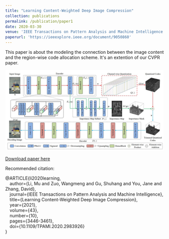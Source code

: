 ```yaml
---
title: "Learning Content-Weighted Deep Image Compression"
collection: publications
permalink: /publication/paper1
date: 2020-03-30
venue: 'IEEE Transactions on Pattern Analysis and Machine Intelligence (TPAMI)'
paperurl: 'https://ieeexplore.ieee.org/document/9050860'
---
```

This paper is about the modeling the connection between the image content and the region-wise code allocation scheme. It's an extention of our CVPR paper.

![Demo](paper1.jpg)

[Download paper here](https://ieeexplore.ieee.org/document/9050860)

Recommended citation:  

@ARTICLE{li2020learning,  
  &emsp;author={Li, Mu and Zuo, Wangmeng and Gu, Shuhang and You, Jane and Zhang, David},  
  &emsp;journal={IEEE Transactions on Pattern Analysis and Machine Intelligence},   
  &emsp;title={Learning Content-Weighted Deep Image Compression},   
  &emsp;year={2021},  
  &emsp;volume={43},  
  &emsp;number={10},  
  &emsp;pages={3446-3461},  
  &emsp;doi={10.1109/TPAMI.2020.2983926}  
  }  
